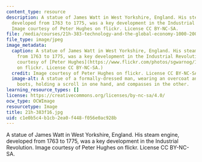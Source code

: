 ```yaml
---
content_type: resource
description: A statue of James Watt in West Yorkshire, England. His steam engine,
  developed from 1763 to 1775, was a key development in the Industrial Revolution.
  Image courtesy of Peter Hughes on flickr. License CC BY-NC-SA.
file: /media/courses/21h-383-technology-and-the-global-economy-1000-2000-fall-2016/c1e0b5c4b1cb2ea0f448f056e0ac928b_21h-383f16.jpg
file_type: image/jpeg
image_metadata:
  caption: A statue of James Watt in West Yorkshire, England. His steam engine, developed
    from 1763 to 1775, was a key development in the Industrial Revolution. (Image
    courtesy of [Peter Hughes](https://www.flickr.com/photos/sgwarnog/13566845173/in/photolist-8ZsRjH-fxdV5J-9Mmqa-ptwhyf-oXbrUx-cUc6NY-8hgYdi-mERCpF-6jnA7w-9Mmze-8cM6XF-cgwav1-9Mm2Z-o5dnqC-MhhRC-DVGzp-67Xmfi-8aHibG-8DeCQE-LW6Zk-6dpGLw-a9f91-8HQhfQ-8HM9Va-8HM9Ck-dmQ1ao-fgmVd6-gd3cuU-8HM8LK-4ccY3Q-8HQiaE-8HM94e-5jzQZx-gd2Pre-37dHH3-5N3Pi4-sS6fM8-udSC1o-fgKDbA-8HQirN-8GEXCt-8GJ8EA-8GJ8uC-8GJ8m9)
    on flickr. License CC BY-NC-SA.)
  credit: Image courtesy of Peter Hughes on flickr. License CC BY-NC-SA.
  image-alt: A statue of a formally-dressed man, wearing an overcoat and knee-high
    boots, holding a scroll in one hand, and compasses in the other.
learning_resource_types: []
license: https://creativecommons.org/licenses/by-nc-sa/4.0/
ocw_type: OCWImage
resourcetype: Image
title: 21h-383f16.jpg
uid: c1e0b5c4-b1cb-2ea0-f448-f056e0ac928b
---
```

A statue of James Watt in West Yorkshire, England. His steam engine, developed from 1763 to 1775, was a key development in the Industrial Revolution. Image courtesy of Peter Hughes on flickr. License CC BY-NC-SA.